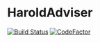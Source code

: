 # HaroldAdviser

[![Build Status](https://travis-ci.org/PieselBois/HaroldAdviser.svg?branch=master)](https://travis-ci.org/PieselBois/HaroldAdviser)
[![CodeFactor](https://www.codefactor.io/repository/github/pieselbois/haroldadviser/badge)](https://www.codefactor.io/repository/github/pieselbois/haroldadviser)
